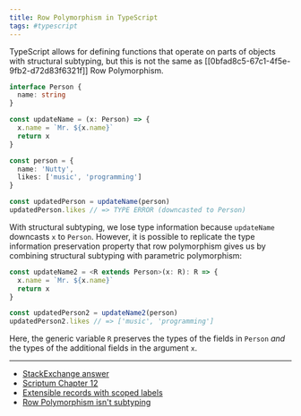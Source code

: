 ```yaml
---
title: Row Polymorphism in TypeScript
tags: #typescript
---
```


TypeScript allows for defining functions that operate on parts of objects with structural subtyping, but this is not the same as [[0bfad8c5-67c1-4f5e-9fb2-d72d83f6321f]] Row Polymorphism.

``` typescript
interface Person {
  name: string
}

const updateName = (x: Person) => {
  x.name = `Mr. ${x.name}`
  return x
}

const person = {
  name: 'Nutty',
  likes: ['music', 'programming']
}

const updatedPerson = updateName(person)
updatedPerson.likes // => TYPE ERROR (downcasted to Person)
```

With structural subtyping, we lose type information because `updateName` downcasts `x` to `Person`. However, it is possible to replicate the type information preservation property that row polymorphism gives us by combining structural subtyping with parametric polymorphism:

``` typescript
const updateName2 = <R extends Person>(x: R): R => {
  x.name = `Mr. ${x.name}`
  return x
}

const updatedPerson2 = updateName2(person)
updatedPerson2.likes // => ['music', 'programming']
```

Here, the generic variable `R` preserves the types of the fields in `Person` *and* the types of the additional fields in the argument `x`.

***

- [StackExchange answer](https://cs.stackexchange.com/a/54022)
- [Scriptum Chapter 12](https://github.com/kongware/scriptum/blob/042a4291c58b9d237b1ad348726a6cb4df1f877f/course/ch-012.md#row-polymorphism)
- [Extensible records with scoped labels](www.microsoft.com/en-us/research/wp-content/uploads/2016/02/scopedlabels.pdf)
- [Row Polymorphism isn't subtyping](https://brianmckenna.org/blog/row_polymorphism_isnt_subtyping)